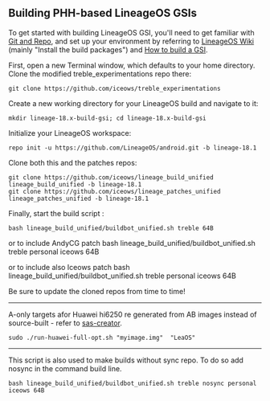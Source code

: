 
## Building PHH-based LineageOS GSIs ##

To get started with building LineageOS GSI, you'll need to get familiar with [Git and Repo](https://source.android.com/source/using-repo.html), and set up your environment by referring to [LineageOS Wiki](https://wiki.lineageos.org/devices/redfin/build) (mainly "Install the build packages") and [How to build a GSI](https://github.com/phhusson/treble_experimentations/wiki/How-to-build-a-GSI%3F).

First, open a new Terminal window, which defaults to your home directory.  Clone the modified treble_experimentations repo there:

    git clone https://github.com/iceows/treble_experimentations

Create a new working directory for your LineageOS build and navigate to it:

    mkdir lineage-18.x-build-gsi; cd lineage-18.x-build-gsi

Initialize your LineageOS workspace:

    repo init -u https://github.com/LineageOS/android.git -b lineage-18.1

Clone both this and the patches repos:

    git clone https://github.com/iceows/lineage_build_unified lineage_build_unified -b lineage-18.1
    git clone https://github.com/iceows/lineage_patches_unified lineage_patches_unified -b lineage-18.1

Finally, start the build script :

    bash lineage_build_unified/buildbot_unified.sh treble 64B
    
or to include AndyCG patch
    bash lineage_build_unified/buildbot_unified.sh treble personal iceows 64B

or to include also Iceows patch
    bash lineage_build_unified/buildbot_unified.sh treble personal iceows 64B

Be sure to update the cloned repos from time to time!

---

A-only targets afor Huawei hi6250 re generated from AB images instead of source-built - refer to [sas-creator](https://github.com/iceows/huawei-creator).

	sudo ./run-huawei-full-opt.sh "myimage.img"  "LeaOS" 

---

This script is also used to make builds without sync repo. To do so add nosync in the command build line.

    bash lineage_build_unified/buildbot_unified.sh treble nosync personal iceows 64B


